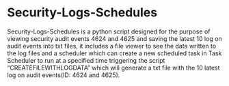 # Security-Logs-Schedules
Security-Logs-Schedules is a python script designed for the purpose of viewing security audit events 4624 and 4625 and saving the latest 10 log on audit events into txt files, it includes a file viewer to see the data written to the log files and a scheduler which can create a new scheduled task in Task Scheduler to run at a specified time triggering the script “CREATEFILEWITHLOGDATA” which will generate a txt file with the 10 latest log on audit events(ID: 4624 and 4625).
